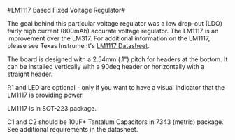 #LM1117 Based Fixed Voltage Regulator#

The goal behind this particular voltage regulator was a low drop-out (LDO) fairly high current (800mAh) accurate voltage regulator.  The LM1117 is an improvement over the LM317.  For additional information on the LM1117, please see Texas Instrument's [LM1117 Datasheet](http://www.ti.com/lit/ds/symlink/lm1117-n.pdf).

The board is designed with a 2.54mm (.1") pitch for headers at the bottom.  It can be installed vertically with a 90deg header or horizontally with a straight header.

R1 and LED are optional - only if you want to have a visual indicator that the LM1117 is providing power.

LM1117 is in SOT-223 package.

C1 and C2 should be 10uF+ Tantalum Capacitors in 7343 (metric) package.  See additional requirements in the datasheet.
